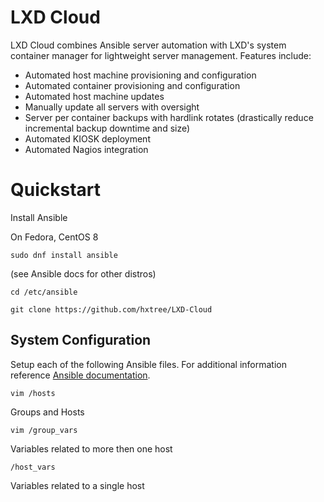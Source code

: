 # LXD Cloud

LXD Cloud combines Ansible server automation with LXD's system container manager for lightweight server management. Features include:
+ Automated host machine provisioning and configuration
+ Automated container provisioning and configuration
+ Automated host machine updates
+ Manually update all servers with oversight
+ Server per container backups with hardlink rotates (drastically reduce incremental backup downtime and size)
+ Automated KIOSK deployment
+ Automated Nagios integration

# Quickstart
Install Ansible

On Fedora, CentOS 8

```shell script
sudo dnf install ansible
```
(see Ansible docs for other distros)

```shell script
cd /etc/ansible
```

```shell script
git clone https://github.com/hxtree/LXD-Cloud
```

## System Configuration
Setup each of the following Ansible files. For additional information reference [Ansible documentation](https://docs.ansible.com/).

```shell script
vim /hosts
```
Groups and Hosts

```shell script
vim /group_vars
```
Variables related to more then one host

```shell script
/host_vars
```
Variables related to a single host
